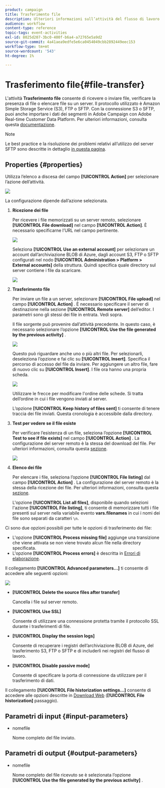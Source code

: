 ```yaml
---
product: campaign
title: Trasferimento file
description: Ulteriori informazioni sull’attività del flusso di lavoro di trasferimento dei file
audience: workflow
content-type: reference
topic-tags: event-activities
exl-id: 8025d207-3bc0-400f-b6a4-a72765e5a9d2
source-git-commit: 4a41aea9edfe5e6ca0454049cbb2892449eec153
workflow-type: tm+mt
source-wordcount: '543'
ht-degree: 1%

---
```


# Trasferimento file{#file-transfer}

L&#39;attività **Trasferimento file** consente di ricevere o inviare file, verificare la presenza di file o elencare file su un server. Il protocollo utilizzato è Amazon Simple Storage Service (S3), FTP o SFTP.
Con la connessione S3 o SFTP, puoi anche importare i dati dei segmenti in Adobe Campaign con Adobe Real-time Customer Data Platform. Per ulteriori informazioni, consulta questa [documentazione](https://experienceleague.adobe.com/docs/experience-platform/destinations/catalog/email-marketing/adobe-campaign.html).

>[!NOTE]
>
>Le best practice e la risoluzione dei problemi relativi all’utilizzo del server SFTP sono descritte in dettaglio [in questa pagina](../../platform/using/sftp-server-usage.md).

## Properties {#properties}

Utilizza l’elenco a discesa del campo **[!UICONTROL Action]** per selezionare l’azione dell’attività.

![](assets/file_transfert_action.png)

La configurazione dipende dall’azione selezionata.

1. **Ricezione dei file**

   Per ricevere i file memorizzati su un server remoto, selezionare **[!UICONTROL File download]** nel campo **[!UICONTROL Action]**. È necessario specificarne l’URL nel campo pertinente.

   ![](assets/file_transfert_edit.png)

   Seleziona **[!UICONTROL Use an external account]** per selezionare un account dall’archiviazione BLOB di Azure, dagli account S3, FTP o SFTP configurati nel nodo **[!UICONTROL Administration > Platform > External accounts]** della struttura. Quindi specifica quale directory sul server contiene i file da scaricare.

   ![](assets/file_transfert_edit_external.png)

1. **Trasferimento file**

   Per inviare un file a un server, selezionare **[!UICONTROL File upload]** nel campo **[!UICONTROL Action]** . È necessario specificare il server di destinazione nella sezione **[!UICONTROL Remote server]** dell’editor. I parametri sono gli stessi dei file in entrata. Vedi sopra.

   Il file sorgente può provenire dall’attività precedente. In questo caso, è necessario selezionare l’opzione **[!UICONTROL Use the file generated by the previous activity]** .

   ![](assets/file_transfert_edit_send.png)

   Questo può riguardare anche uno o più altri file. Per selezionarli, deseleziona l’opzione e fai clic su **[!UICONTROL Insert]**. Specifica il percorso di accesso del file da inviare. Per aggiungere un altro file, fare di nuovo clic su **[!UICONTROL Insert]**. I file ora hanno una propria scheda.

   ![](assets/file_transfert_source.png)

   Utilizzare le frecce per modificare l&#39;ordine delle schede. Si tratta dell’ordine in cui i file vengono inviati al server.

   L’opzione **[!UICONTROL Keep history of files sent]** ti consente di tenere traccia dei file inviati. Questa cronologia è accessibile dalla directory.

1. **Test per vedere se il file esiste**

   Per verificare l’esistenza di un file, seleziona l’opzione **[!UICONTROL Test to see if file exists]** nel campo **[!UICONTROL Action]** . La configurazione del server remoto è la stessa del download del file. Per ulteriori informazioni, consulta questa [sezione](#properties).

   ![](assets/file_transfert_edit_test.png)

1. **Elenco dei file**

   Per elencare i file, seleziona l’opzione **[!UICONTROL File listing]** dal campo **[!UICONTROL Action]** . La configurazione del server remoto è la stessa della ricezione dei file. Per ulteriori informazioni, consulta questa [sezione](#properties).

   L&#39;opzione **[!UICONTROL List all files]**, disponibile quando selezioni l&#39;azione **[!UICONTROL File listing]**, ti consente di memorizzare tutti i file presenti sul server nella variabile evento **vars.filenames** in cui i nomi dei file sono separati da caratteri `\n`.

Ci sono due opzioni possibili per tutte le opzioni di trasferimento dei file:

* L&#39;opzione **[!UICONTROL Process missing file]** aggiunge una transizione che viene attivata se non viene trovato alcun file nella directory specificata.
* L&#39;opzione **[!UICONTROL Process errors]** è descritta in [Errori di elaborazione](../../workflow/using/monitoring-workflow-execution.md#processing-errors).

Il collegamento **[!UICONTROL Advanced parameters...]** ti consente di accedere alle seguenti opzioni:

![](assets/file_transfert_advanced.png)

* **[!UICONTROL Delete the source files after transfer]**

   Cancella i file sul server remoto.

* **[!UICONTROL Use SSL]**

   Consente di utilizzare una connessione protetta tramite il protocollo SSL durante i trasferimenti di file.

* **[!UICONTROL Display the session logs]**

   Consente di recuperare i registri dell’archiviazione BLOB di Azure, del trasferimento S3, FTP o SFTP e di includerli nei registri del flusso di lavoro.

* **[!UICONTROL Disable passive mode]**

   Consente di specificare la porta di connessione da utilizzare per il trasferimento di dati.

Il collegamento **[!UICONTROL File historization settings...]** consente di accedere alle opzioni descritte in [Download Web](../../workflow/using/web-download.md) (**[!UICONTROL File historization]** passaggio).

## Parametri di input {#input-parameters}

* nomefile

   Nome completo del file inviato.

## Parametri di output {#output-parameters}

* nomefile

   Nome completo del file ricevuto se è selezionata l’opzione **[!UICONTROL Use the file generated by the previous activity]** .
